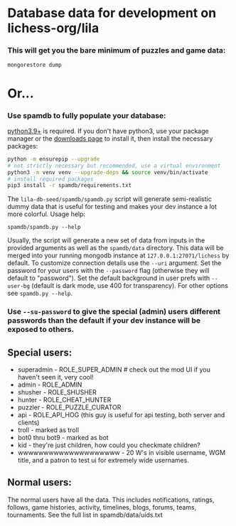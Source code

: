 # Database data for development on lichess-org/lila
### This will get you the bare minimum of puzzles and game data:
```
mongorestore dump
```
# Or...
###  Use spamdb to fully populate your database:
[python3.9+](https://www.python.org/) is required. If you don't have python3, use your package manager or the [downloads page](https://www.python.org/downloads/) to install it, then install the necessary packages: 

```sh
python -m ensurepip --upgrade
# not strictly necessary but recommended, use a virtual environment
python3 -m venv venv --upgrade-deps && source venv/bin/activate
# install required packages
pip3 install -r spamdb/requirements.txt
```

The `lila-db-seed/spamdb/spamdb.py` script will generate semi-realistic dummy data that is useful for testing and makes your dev instance a lot more colorful.  Usage help:

```
spamdb/spamdb.py --help
```
Usually, the script will generate a new set of data from inputs in the provided arguments as well as the `spamdb/data` directory.  This data will be merged into your running mongodb instance at `127.0.0.1:27071/lichess` by default.  To customize connection details use the `--uri` argument.  Set the password for your users with the `--password` flag (otherwise they will default to "password").  Set the default background in user prefs with `--user-bg` (default is dark mode, use 400 for transparency).  For other options see `spamdb.py --help`.

### Use `--su-password` to give the special (admin) users different passwords than the default if your dev instance will be exposed to others.

## Special users:

- superadmin - ROLE_SUPER_ADMIN # check out the mod UI if you haven't seen it, very cool!
- admin - ROLE_ADMIN 
- shusher - ROLE_SHUSHER
- hunter - ROLE_CHEAT_HUNTER
- puzzler - ROLE_PUZZLE_CURATOR
- api - ROLE_API_HOG   (this guy is useful for api testing, both server and clients)
- troll - marked as troll
- bot0 thru bot9 - marked as bot
- kid - they're just children, how could you checkmate children?
- wwwwwwwwwwwwwwwwwwww - 20 W's in visible username, WGM title, and a patron to test ui for extremely wide usernames.

## Normal users:

The normal users have all the data.  This includes notifications, ratings, follows, game histories, activity, timelines, blogs, forums, teams, tournaments. See the full list in spamdb/data/uids.txt
